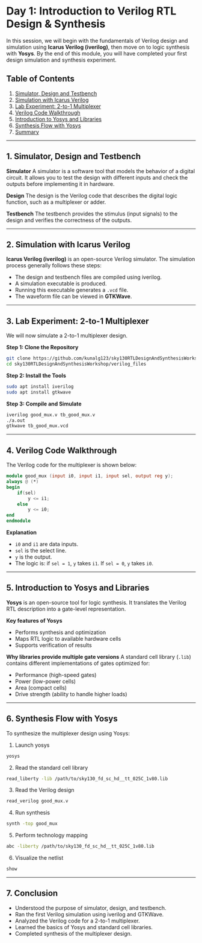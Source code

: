 
# Day 1: Introduction to Verilog RTL Design & Synthesis

In this session, we will begin with the fundamentals of Verilog design and simulation using **Icarus Verilog (iverilog)**, then move on to logic synthesis with **Yosys**. By the end of this module, you will have completed your first design simulation and synthesis experiment.


## Table of Contents

1. [Simulator, Design and Testbench](#1-simulator-design-and-testbench)
2. [Simulation with Icarus Verilog](#2-simulation-with-icarus-verilog)
3. [Lab Experiment: 2-to-1 Multiplexer](#3-lab-experiment-2-to-1-multiplexer)
4. [Verilog Code Walkthrough](#4-verilog-code-walkthrough)
5. [Introduction to Yosys and Libraries](#5-introduction-to-yosys-and-libraries)
6. [Synthesis Flow with Yosys](#6-synthesis-flow-with-yosys)
7. [Summary](#7-summary)

---

## 1. Simulator, Design and Testbench

**Simulator**
A simulator is a software tool that models the behavior of a digital circuit. It allows you to test the design with different inputs and check the outputs before implementing it in hardware.

**Design**
The design is the Verilog code that describes the digital logic function, such as a multiplexer or adder.

**Testbench**
The testbench provides the stimulus (input signals) to the design and verifies the correctness of the outputs.


---

## 2. Simulation with Icarus Verilog

**Icarus Verilog (iverilog)** is an open-source Verilog simulator. The simulation process generally follows these steps:


* The design and testbench files are compiled using iverilog.
* A simulation executable is produced.
* Running this executable generates a `.vcd` file.
* The waveform file can be viewed in **GTKWave**.

---

## 3. Lab Experiment: 2-to-1 Multiplexer

We will now simulate a 2-to-1 multiplexer design.

**Step 1: Clone the Repository**

```bash
git clone https://github.com/kunalg123/sky130RTLDesignAndSynthesisWorkshop.git
cd sky130RTLDesignAndSynthesisWorkshop/verilog_files
```

**Step 2: Install the Tools**

```bash
sudo apt install iverilog
sudo apt install gtkwave
```

**Step 3: Compile and Simulate**

```bash
iverilog good_mux.v tb_good_mux.v
./a.out
gtkwave tb_good_mux.vcd
```

---

## 4. Verilog Code Walkthrough

The Verilog code for the multiplexer is shown below:

```verilog
module good_mux (input i0, input i1, input sel, output reg y);
always @ (*)
begin
    if(sel)
        y <= i1;
    else 
        y <= i0;
end
endmodule
```

**Explanation**

* `i0` and `i1` are data inputs.
* `sel` is the select line.
* `y` is the output.
* The logic is: if `sel = 1`, `y` takes `i1`. If `sel = 0`, `y` takes `i0`.

---

## 5. Introduction to Yosys and Libraries

**Yosys** is an open-source tool for logic synthesis. It translates the Verilog RTL description into a gate-level representation.

**Key features of Yosys**

* Performs synthesis and optimization
* Maps RTL logic to available hardware cells
* Supports verification of results

**Why libraries provide multiple gate versions**
A standard cell library (`.lib`) contains different implementations of gates optimized for:

* Performance (high-speed gates)
* Power (low-power cells)
* Area (compact cells)
* Drive strength (ability to handle higher loads)

---

## 6. Synthesis Flow with Yosys

To synthesize the multiplexer design using Yosys:

1. Launch yosys

```bash
yosys
```

2. Read the standard cell library

```bash
read_liberty -lib /path/to/sky130_fd_sc_hd__tt_025C_1v80.lib
```

3. Read the Verilog design

```bash
read_verilog good_mux.v
```

4. Run synthesis

```bash
synth -top good_mux
```

5. Perform technology mapping

```bash
abc -liberty /path/to/sky130_fd_sc_hd__tt_025C_1v80.lib
```

6. Visualize the netlist

```bash
show
```
---

## 7. Conclusion

* Understood the purpose of simulator, design, and testbench.
* Ran the first Verilog simulation using iverilog and GTKWave.
* Analyzed the Verilog code for a 2-to-1 multiplexer.
* Learned the basics of Yosys and standard cell libraries.
* Completed synthesis of the multiplexer design.


